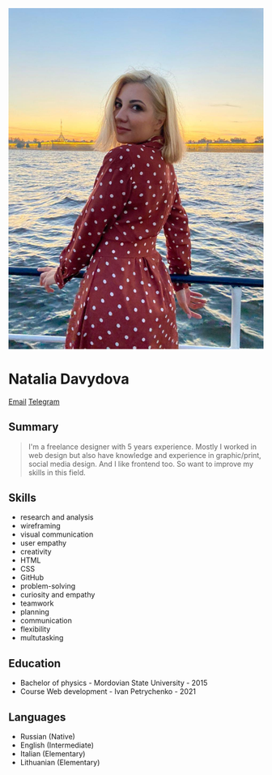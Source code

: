 ![photo](/photo.jpg)
# Natalia Davydova

[Email](mailto:harmfuly7@gmail.com)
[Telegram](https://t.me/harmfuly)

## Summary

> I'm a freelance designer with 5 years experience. Mostly I worked in web design but also have knowledge
and experience in graphic/print, social media design. And I like frontend too. So want to improve my skills in this field. 

## Skills

* research and analysis
* wireframing
* visual communication
* user empathy
* creativity
* HTML
* CSS
* GitHub
* problem-solving
* curiosity and empathy
* teamwork
* planning
* communication
* flexibility
* multutasking

## Education

* Bachelor of physics - Mordovian State University - 2015
* Course Web development - Ivan Petrychenko - 2021

## Languages

* Russian (Native)
* English (Intermediate)
* Italian (Elementary)
* Lithuanian (Elementary)
